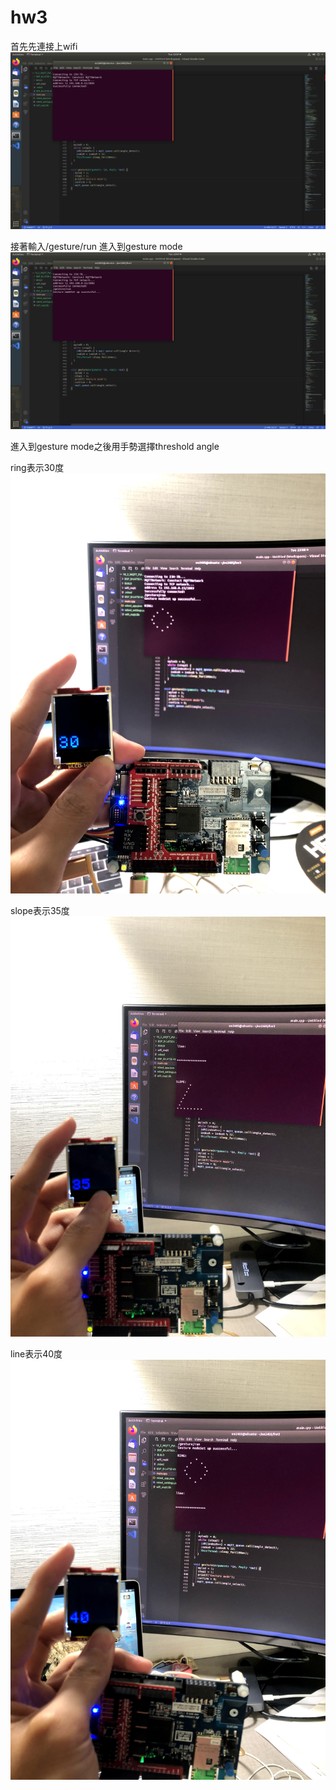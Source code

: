 # hw3
首先先連接上wifi
![image](https://github.com/yuchen0816/hw3/blob/main/截圖%202021-05-19%20下午2.07.33.png)

接著輸入/gesture/run 進入到gesture mode
![image](https://github.com/yuchen0816/hw3/blob/main/截圖%202021-05-19%20下午2.07.50.png)

進入到gesture mode之後用手勢選擇threshold angle

ring表示30度
![image](https://github.com/yuchen0816/hw3/blob/main/IMG_9602.JPG)

slope表示35度
![image](https://github.com/yuchen0816/hw3/blob/main/IMG_9604.JPG)

line表示40度
![image](https://github.com/yuchen0816/hw3/blob/main/IMG_9603.JPG)
